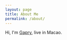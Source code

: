 ```yaml
---
layout: page
title: About Me
permalink: /about/
---
```


Hi, I'm [Gapry](https://twitter.com/0xGapry), live in Macao.
